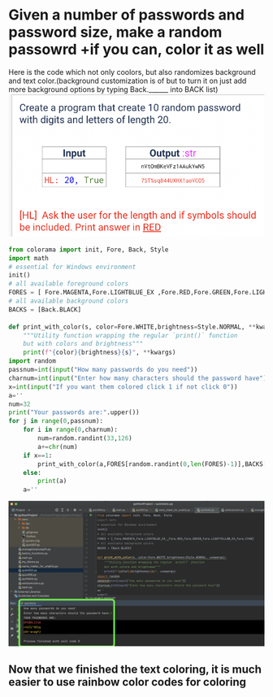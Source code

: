 # Given a number of passwords and password size, make a random passowrd +if you can, color it as well
Here is the code which not only coolors, but also randomizes background and text color.(background customization is of but to turn it on just add more background options by typing Back.______ into BACK list)
![](https://github.com/AleksandarDzudzevic/Unit-1/blob/main/Quiz007text.png)
```.py
from colorama import init, Fore, Back, Style
import math
# essential for Windows environment
init()
# all available foreground colors
FORES = [ Fore.MAGENTA,Fore.LIGHTBLUE_EX ,Fore.RED,Fore.GREEN,Fore.LIGHTYELLOW_EX,Fore.CYAN]
# all available background colors
BACKS = [Back.BLACK]

def print_with_color(s, color=Fore.WHITE,brightness=Style.NORMAL, **kwargs):
    """Utility function wrapping the regular `print()` function
    but with colors and brightness"""
    print(f"{color}{brightness}{s}", **kwargs)
import random
passnum=int(input("How many passwords do you need"))
charnum=int(input("Enter how many characters should the password have"))
x=int(input("If you want them colored click 1 if not click 0"))
a=''
num=32
print("Your passwords are:".upper())
for j in range(0,passnum):
    for i in range(0,charnum):
        num=random.randint(33,126)
        a+=chr(num)
    if x==1:
        print_with_color(a,FORES[random.randint(0,len(FORES)-1)],BACKS[random.randint(0,len(BACKS)-1)])
    else:
        print(a)
    a=''
```
![](https://github.com/AleksandarDzudzevic/Unit-1/blob/main/Quiz007test.png)
## Now that we finished the text coloring, it is much easier to use rainbow color codes for coloring
